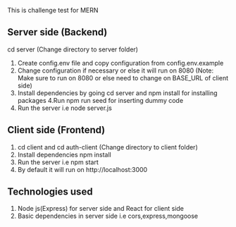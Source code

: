 This is challenge test for MERN

## Server side (Backend)

cd server (Change directory to server folder)

1.  Create config.env file and copy configuration from config.env.example
2.  Change configuration if necessary or else it will run on 8080 (Note: Make sure to run on 8080 or else need to change on BASE_URL of client side)
3.  Install dependencies by going cd server and npm install for installing packages
    4.Run npm run seed for inserting dummy code
4.  Run the server i.e node server.js

## Client side (Frontend)

1.  cd client and cd auth-client (Change directory to client folder)
2.  Install dependencies npm install
3.  Run the server i.e npm start
4.  By default it will run on http://localhost:3000

## Technologies used

1.  Node js(Express) for server side and React for client side
2.  Basic dependencies in server side i.e cors,express,mongoose
